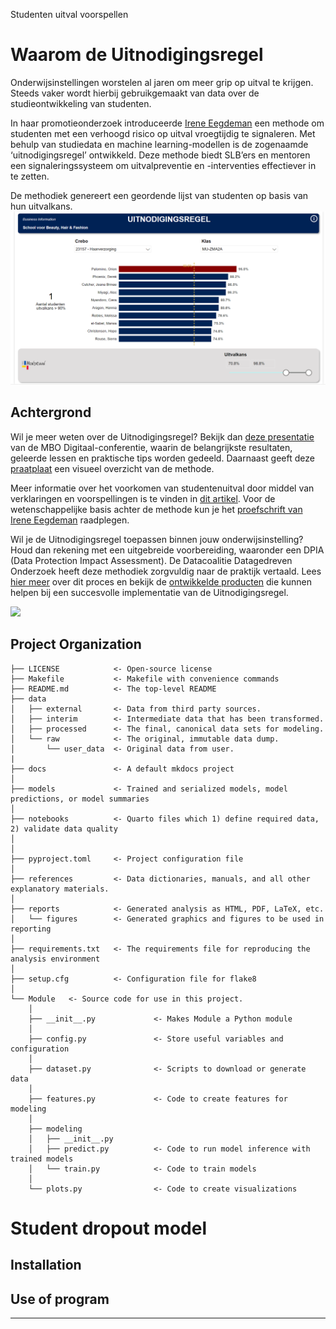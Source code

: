 Studenten uitval voorspellen

# Waarom de Uitnodigingsregel
Onderwijsinstellingen worstelen al jaren om meer grip op uitval te krijgen. Steeds vaker wordt hierbij gebruikgemaakt van data over de studieontwikkeling van studenten.

In haar promotieonderzoek introduceerde [Irene Eegdeman](https://www.linkedin.com/in/irene-eegdeman-1b0a6b25) een methode om studenten met een verhoogd risico op uitval 
vroegtijdig te signaleren. Met behulp van studiedata en machine learning-modellen is de zogenaamde ‘uitnodigingsregel’ ontwikkeld.
Deze methode biedt SLB’ers en mentoren een signaleringssysteem om uitvalpreventie en -interventies effectiever in te zetten.

De methodiek genereert een geordende lijst van studenten op basis van hun uitvalkans.
![Zie een concreet voorbeeld met synthetische data bij ROC Mondriaan:](references/Afbeelding1.png)

## Achtergrond
Wil je meer weten over de Uitnodigingsregel? Bekijk dan [deze presentatie](https://datagedrevenonderzoekmbo.nl/wp-content/uploads/2023/09/Presentatie-MBO-Digitaal.pdf) van de MBO Digitaal-conferentie, waarin de belangrijkste resultaten, geleerde lessen en praktische tips worden gedeeld. Daarnaast geeft deze [praatplaat](https://datagedrevenonderzoekmbo.nl/wp-content/uploads/2023/09/Praatplaat-Methode-EegdemanV2-1-scaled.jpg) een visueel overzicht van de methode.

Meer informatie over het voorkomen van studentenuitval door middel van verklaringen en voorspellingen is te vinden in [dit artikel](https://www.onderwijskennis.nl/kennisbank/studentenuitval-voorkomen-door-verklaren-en-voorspellen). Voor de wetenschappelijke basis achter de methode kun je het [proefschrift van Irene Eegdeman](https://research.vu.nl/en/publications/enhancing-study-success-in-dutch-vocational-education) raadplegen.

Wil je de Uitnodigingsregel toepassen binnen jouw onderwijsinstelling? Houd dan rekening met een uitgebreide voorbereiding, waaronder een DPIA (Data Protection Impact Assessment). De Datacoalitie Datagedreven Onderzoek heeft deze methodiek zorgvuldig naar de praktijk vertaald. Lees [hier meer](https://datagedrevenonderzoekmbo.nl/category/themas/voorspelmodel) over dit proces en bekijk de [ontwikkelde producten](https://datagedrevenonderzoekmbo.nl/themas/voorspelmodel/praktijkpilot-de-uitnodigingsregel) die kunnen helpen bij een succesvolle implementatie van de Uitnodigingsregel.

<a target="_blank" href="https://cookiecutter-data-science.drivendata.org/">
    <img src="https://img.shields.io/badge/CCDS-Project%20template-328F97?logo=cookiecutter" />
</a>

## Project Organization

```
├── LICENSE            <- Open-source license
├── Makefile           <- Makefile with convenience commands
├── README.md          <- The top-level README
├── data
│   ├── external       <- Data from third party sources.
│   ├── interim        <- Intermediate data that has been transformed.
│   ├── processed      <- The final, canonical data sets for modeling.
│   └── raw            <- The original, immutable data dump.
│       └── user_data  <- Original data from user.
|
├── docs               <- A default mkdocs project
│
├── models             <- Trained and serialized models, model predictions, or model summaries
│
├── notebooks          <- Quarto files which 1) define required data, 2) validate data quality
│                         
│
├── pyproject.toml     <- Project configuration file 
│
├── references         <- Data dictionaries, manuals, and all other explanatory materials.
│
├── reports            <- Generated analysis as HTML, PDF, LaTeX, etc.
│   └── figures        <- Generated graphics and figures to be used in reporting
│
├── requirements.txt   <- The requirements file for reproducing the analysis environment
│
├── setup.cfg          <- Configuration file for flake8
│
└── Module   <- Source code for use in this project.
    │
    ├── __init__.py             <- Makes Module a Python module
    │
    ├── config.py               <- Store useful variables and configuration
    │
    ├── dataset.py              <- Scripts to download or generate data
    │
    ├── features.py             <- Code to create features for modeling
    │
    ├── modeling                
    │   ├── __init__.py 
    │   ├── predict.py          <- Code to run model inference with trained models          
    │   └── train.py            <- Code to train models
    │
    └── plots.py                <- Code to create visualizations
```

# Student dropout model


## Installation

## Use of program
--------

